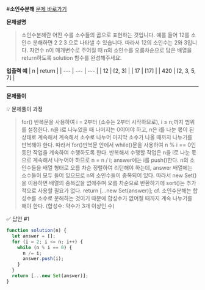 #**소인수분해**
[문제 바로가기](https://school.programmers.co.kr/learn/courses/30/lessons/120852)

**문제설명**

> 소인수분해란 어떤 수를 소수들의 곱으로 표현하는 것입니다. 예를 들어 12를 소인수 분해하면 2 2 3 으로 나타낼 수 있습니다. 따라서 12의 소인수는 2와 3입니다. 자연수 n이 매개변수로 주어질 때 n의 소인수를 오름차순으로 담은 배열을 return하도록 solution 함수를 완성해주세요.

**입출력 예**
| n | return |
| --- | --- | --- |
| 12 | [2, 3] |
| 17 | [17] |
| 420 | [2, 3, 5, 7] |

---

**문제풀이**

💡 문제풀이 과정

> for() 반복문을 사용하여 i = 2부터 (소수는 2부터 시작하므로), i ≤ n;까지 범위를 설정한다. n을 i로 나누었을 때 나머지는 0이어야 하고, n은 i를 나눈 몫이 된 상태로 계속해서 계속해서 소수로 나누어 마지막 소수가 나올 때까지 나누기를 반복해야 한다. 따라서 for()반복문 안에서 while()문을 사용하여 n % i == 0인 동안 작업을 계속하여 수행하도록 한다. 반복해서 수행할 작업은 n을 i로 나눈 몫으로 계속해서 나누어야 하므로 n = n / i; answer에는 i를 push()한다.
> n의 소인수들을 배열 형태로 오름 차순 정렬하여 리턴해야 하는데, answer 배열에는 소수들이 모두 들어 있으므로 n의 소인수들이 중복되어 있다. 따라서 new Set()을 이용하면 배열의 중복값을 없애주며 오름 차순으로 반환하기에 sort()는 추가적으로 사용할 필요가 없다. return […new Set(answer)];
> cf. 소인수분해는 합성수를 소수로 분해하는 것이기 때문에 합성수가 없어질 때까지 계속 나누기를 해야 한다. (합성수: 약수가 3개 이상인 수)

✅ 답안 #1

```javascript
function solution(n) {
  let answer = [];
  for (i = 2; i <= n; i++) {
    while (n % i == 0) {
      n /= i;
      answer.push(i);
    }
  }
  return [...new Set(answer)];
}
```
